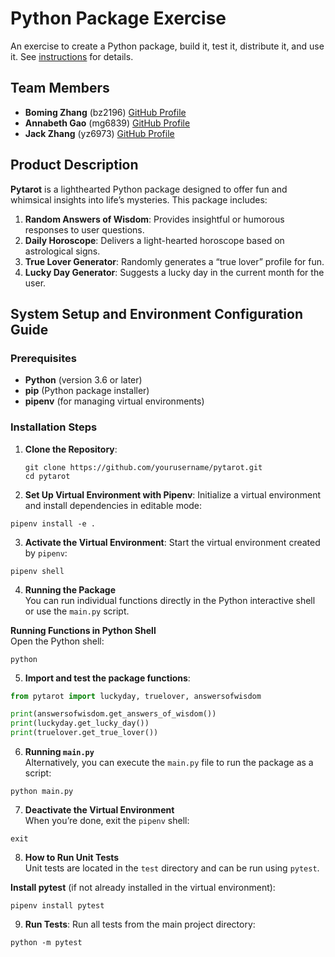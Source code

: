 # Python Package Exercise

An exercise to create a Python package, build it, test it, distribute it, and use it. See [instructions](./instructions.md) for details.

## Team Members

- **Boming Zhang** (bz2196) [GitHub Profile](https://github.com/BomingZhang-coder)
- **Annabeth Gao** (mg6839) [GitHub Profile](https://github.com/bellinimoon)
- **Jack Zhang** (yz6973) [GitHub Profile](https://github.com/yz6973)

## Product Description

**Pytarot** is a lighthearted Python package designed to offer fun and whimsical insights into life’s mysteries. This package includes:
1. **Random Answers of Wisdom**: Provides insightful or humorous responses to user questions.
2. **Daily Horoscope**: Delivers a light-hearted horoscope based on astrological signs.
3. **True Lover Generator**: Randomly generates a “true lover” profile for fun.
4. **Lucky Day Generator**: Suggests a lucky day in the current month for the user.

## System Setup and Environment Configuration Guide

### Prerequisites
- **Python** (version 3.6 or later)
- **pip** (Python package installer)
- **pipenv** (for managing virtual environments)

### Installation Steps
1. **Clone the Repository**:
   ```shell
   git clone https://github.com/yourusername/pytarot.git
   cd pytarot
   ```

2. **Set Up Virtual Environment with Pipenv**: Initialize a virtual environment and install dependencies in editable mode:

```shell
pipenv install -e .
```

3. **Activate the Virtual Environment**: Start the virtual environment created by `pipenv`:

```shell
pipenv shell
```

4. **Running the Package**  
You can run individual functions directly in the Python interactive shell or use the `main.py` script.

**Running Functions in Python Shell**  
Open the Python shell:

```shell
python
```

5. **Import and test the package functions**:

```python
from pytarot import luckyday, truelover, answersofwisdom

print(answersofwisdom.get_answers_of_wisdom())
print(luckyday.get_lucky_day())
print(truelover.get_true_lover())
```

6. **Running `main.py`**  
Alternatively, you can execute the `main.py` file to run the package as a script:

```shell
python main.py
```

7. **Deactivate the Virtual Environment**  
When you’re done, exit the `pipenv` shell:

```shell
exit
```

8. **How to Run Unit Tests**  
Unit tests are located in the `test` directory and can be run using `pytest`.

**Install pytest** (if not already installed in the virtual environment):

```shell
pipenv install pytest
```

9. **Run Tests**: Run all tests from the main project directory:

```shell
python -m pytest
```

